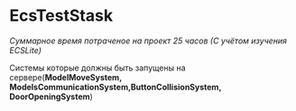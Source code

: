 # EcsTestStask

<i>Суммарное время потраченое на проект 25 часов (С учётом изучения ECSLite)</i>

Системы которые должны быть запущены на сервере(<b>ModelMoveSystem, ModelsCommunicationSystem,ButtonCollisionSystem, DoorOpeningSystem</b>)
